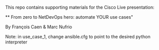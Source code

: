 This repo contains supporting materials for the Cisco Live presentation: 

** From zero to NetDevOps hero: automate YOUR use cases"

By François Caen & Marc Nufrio

Note: in use_case_1, change ansible.cfg to point to the desired python interpreter